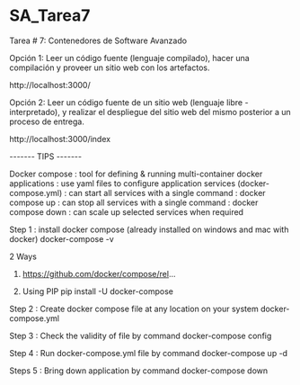 # SA_Tarea7
Tarea # 7: Contenedores de Software Avanzado 

Opción 1: Leer un código fuente (lenguaje compilado), hacer una compilación y proveer un sitio web con los artefactos.

http://localhost:3000/

Opción 2: Leer un código fuente de un sitio web (lenguaje libre - interpretado), y realizar el despliegue del sitio web del mismo posterior a un proceso de entrega.

http://localhost:3000/index


------- TIPS -------

Docker compose
: tool for defining & running multi-container docker applications
: use yaml files to configure application services (docker-compose.yml)
: can start all services with a single command : docker compose up
: can stop all services with a single command : docker compose down
: can scale up selected services when required

Step 1 : install docker compose
   (already installed on windows and mac with docker)
   docker-compose -v
   
   2 Ways

   1.  https://github.com/docker/compose/rel...

   2. Using PIP
    pip install -U docker-compose

Step 2 : Create docker compose file at any location on your system
   docker-compose.yml

Step 3 : Check the validity of file by command
    docker-compose config

Step 4 : Run docker-compose.yml file by command
   docker-compose up -d

Steps 5 : Bring down application by command
   docker-compose down
